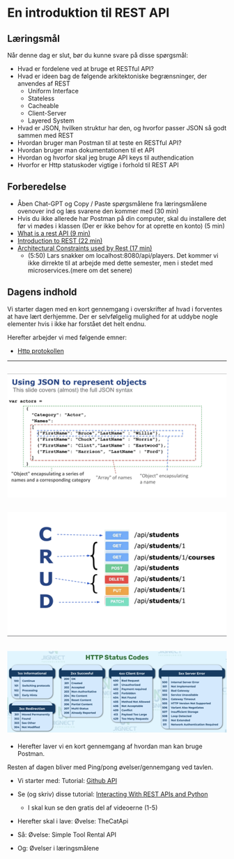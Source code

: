 # En introduktion til REST API


## Læringsmål

Når denne dag er slut, bør du kunne svare på disse spørgsmål:

- Hvad er fordelene ved at bruge et RESTful API?
- Hvad er ideen bag de følgende arkitektoniske begrænsninger, der anvendes af REST
    - Uniform Interface
    - Stateless
    - Cacheable
    - Client-Server
    - Layered System
- Hvad er JSON, hvilken struktur har den, og hvorfor passer JSON så godt sammen med REST
- Hvordan bruger man Postman til at teste en RESTful API?
- Hvordan bruger man dokumentationen til et API
- Hvordan og hvorfor skal jeg bruge API keys til authendication
- Hvorfor er Http statuskoder vigtige i forhold til REST API 

## Forberedelse

* Åben Chat-GPT og Copy / Paste spørgsmålene fra læringsmålene ovenover ind og læs svarene den kommer med (30 min)
* Hvis du ikke allerede har Postman på din computer, skal du installere det før vi mødes i klassen (Der er ikke behov for at oprette en konto) (5 min)
* [What is a rest API (9 min)](https://www.youtube.com/embed/lsMQRaeKNDk?si=xwFAOLe-FyhxMnI5)
* [Introduction to REST (22 min)](https://www.youtube.com/watch?v=fqX4BpIWu4s)
* [Architectural Constraints used by Rest (17 min)](https://www.youtube.com/watch?v=u7HWkKhIYbU)
    * (5:50) Lars snakker om localhost:8080/api/players. Det kommer vi ikke dirrekte til at arbejde med dette semester, men i stedet med microservices.(mere om det senere)

## Dagens indhold

Vi starter dagen med en kort gennemgang i overskrifter af hvad i forventes at have lært derhjemme. Der er selvfølgelig mulighed for at uddybe nogle elementer hvis i ikke har forstået det helt endnu. 

Herefter arbejder vi med følgende emner:

* [Http protokollen](materialer/http.md) 

---
![](../_static/img/JSON.png)
---
![](../_static/img/Hvad_er_et_API.png)
--- 
![](../_static/img/http_status.png)
---
* Herefter laver vi en kort gennemgang af hvordan man kan bruge Postman.

Resten af dagen bliver med Ping/pong øvelser/gennemgang ved tavlen.
 
* Vi starter med: Tutorial: [Github API](https://clbo.notion.site/Tutorial-Github-API-153c69a0fc1b4d81880f21ba8626e6a4)
* Se (og skriv) disse tutorial: [Interacting With REST APIs and Python](https://realpython.com/courses/interacting-rest-apis-python/)
    * I skal kun se den gratis del af videoerne (1-5)


* Herefter skal i lave: Øvelse: TheCatApi 
* Så: Øvelse: Simple Tool Rental API
* Og: Øvelser i læringsmålene


